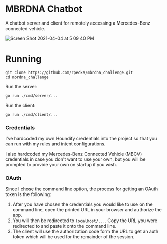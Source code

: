 # MBRDNA Chatbot

A chatbot server and client for remotely accessing a Mercedes-Benz connected vehicle.

![Screen Shot 2021-04-04 at 5 09 40 PM](https://user-images.githubusercontent.com/13580126/113521612-91315980-9568-11eb-8023-9b90663ed01f.png)

# Running
```
git clone https://github.com/rpecka/mbrdna_challenge.git
cd mbrdna_challenge
```
Run the server:
```
go run ./cmd/server/...
```
Run the client:
```
go run ./cmd/client/...
```

### Credentials
I've hardcoded my own Houndify credentials into the project so that you can run with my rules and intent configurations.

I also hardcoded my Mercedes-Benz Connected Vehicle (MBCV) credentials in case you don't want to use your own, but you will be prompted to provide your own on startup if you wish.

### OAuth
Since I chose the command line option, the process for getting an OAuth token is the following:
1. After you have chosen the credentials you would like to use on the command line, open the printed URL in your browser and authorize the app.
2. You will then be redirected to `localhost/...`. Copy the URL you were redirected to and paste it onto the command line.
3. The client will use the authorization code form the URL to get an auth token which will be used for the remainder of the session.
